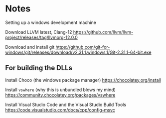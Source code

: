# Notes
Setting up a windows development machine

Download LLVM latest, Clang-12
https://github.com/llvm/llvm-project/releases/tag/llvmorg-12.0.0

Download and install git
https://github.com/git-for-windows/git/releases/download/v2.31.1.windows.1/Git-2.31.1-64-bit.exe

## For building the DLLs

Install Choco (the windows package manager)
https://chocolatey.org/install

Install `vswhere` (why this is unbundled blows my mind)
https://community.chocolatey.org/packages/vswhere

Install Visual Studio Code and the Visual Studio Build Tools
https://code.visualstudio.com/docs/cpp/config-msvc